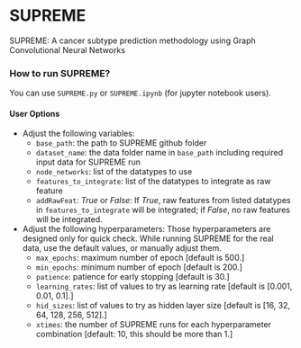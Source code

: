 # SUPREME
SUPREME: A cancer subtype prediction methodology using Graph Convolutional Neural Networks

### How to run SUPREME?

You can use `SUPREME.py` or `SUPREME.ipynb` (for jupyter notebook users).

#### User Options

- Adjust the following variables:
  - `base_path`: the path to SUPREME github folder
  - `dataset_name`: the data folder name in `base_path` including required input data for SUPREME run
  - `node_networks`: list of the datatypes to use
  - `features_to_integrate`:  list of the datatypes to integrate as raw feature
  - `addRawFeat`: *True* or *False*: If *True*, raw features from listed datatypes in `features_to_integrate` will be integrated; if *False*, no raw features will be integrated.
- Adjust the following hyperparameters:
  Those hyperparameters are designed only for quick check. While running SUPREME for the real data, use the default values, or manually adjust them.
  - `max_epochs`: maximum number of epoch [default is 500.]
  - `min_epochs`: minimum number of epoch [default is 200.]
  - `patience`: patience for early stopping [default is 30.]
  - `learning_rates`: list of values to try as learning rate [default is [0.001, 0.01, 0.1].]
  - `hid_sizes`: list of values to try as hidden layer size [default is [16, 32, 64, 128, 256, 512].]
  - `xtimes`: the number of SUPREME runs for each hyperparameter combination [default: 10, this should be more than 1.] 
